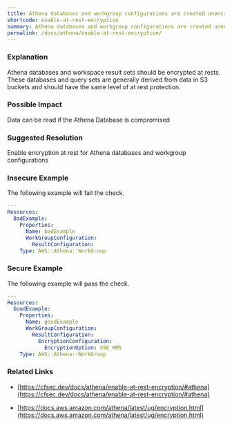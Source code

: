 ```yaml
---
title: Athena databases and workgroup configurations are created unencrypted at rest by default, they should be encrypted
shortcode: enable-at-rest-encryption
summary: Athena databases and workgroup configurations are created unencrypted at rest by default, they should be encrypted 
permalink: /docs/athena/enable-at-rest-encryption/
---
```


### Explanation

Athena databases and workspace result sets should be encrypted at rests. These databases and query sets are generally derived from data in S3 buckets and should have the same level of at rest protection.

### Possible Impact
Data can be read if the Athena Database is compromised

### Suggested Resolution
Enable encryption at rest for Athena databases and workgroup configurations


### Insecure Example

The following example will fail the  check.

```yaml
---
Resources:
  BadExample:
    Properties:
      Name: badExample
      WorkGroupConfiguration:
        ResultConfiguration:
    Type: AWS::Athena::WorkGroup

```



### Secure Example

The following example will pass the  check.

```yaml
---
Resources:
  GoodExample:
    Properties:
      Name: goodExample
      WorkGroupConfiguration:
        ResultConfiguration:
          EncryptionConfiguration:
            EncryptionOption: SSE_KMS
    Type: AWS::Athena::WorkGroup

```




### Related Links


- [https://cfsec.dev/docs/athena/enable-at-rest-encryption/#athena](https://cfsec.dev/docs/athena/enable-at-rest-encryption/#athena)

- [https://docs.aws.amazon.com/athena/latest/ug/encryption.html](https://docs.aws.amazon.com/athena/latest/ug/encryption.html)


